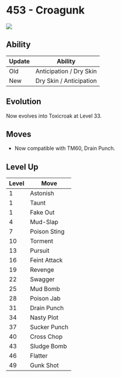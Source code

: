 # 453 - Croagunk
![][453]

## Ability

Update | Ability
---    | ---
Old    | Anticipation / Dry Skin
New    | Dry Skin / Anticipation

## Evolution
Now evolves into Toxicroak at Level 33.

## Moves

 - Now compatible with TM60, Drain Punch.

## Level Up

Level | Move
---   | ---
  1   | Astonish
  1   | Taunt
  1   | Fake Out
  4   | Mud-Slap
  7   | Poison Sting
 10   | Torment
 13   | Pursuit
 16   | Feint Attack
 19   | Revenge
 22   | Swagger
 25   | Mud Bomb
 28   | Poison Jab
 31   | Drain Punch
 34   | Nasty Plot
 37   | Sucker Punch
 40   | Cross Chop
 43   | Sludge Bomb
 46   | Flatter
 49   | Gunk Shot



[453]: ../img/pokemon/453.png

